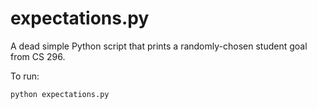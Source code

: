 # expectations.py

A dead simple Python script that prints a randomly-chosen student goal from CS 296.

To run:

    python expectations.py

